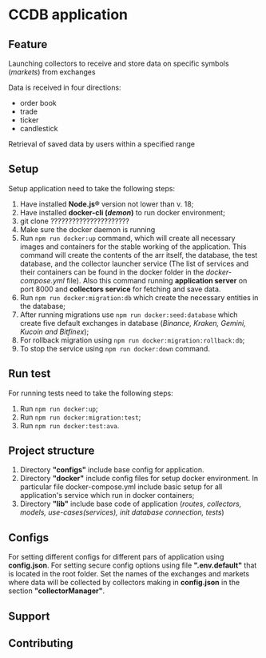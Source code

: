 # CCDB application

## Feature 
Launching collectors to receive and store data on specific symbols (_markets_) from exchanges

Data is received in four directions: 
- order book 
- trade
- ticker
- candlestick

Retrieval of saved data by users within a specified range

## Setup 

Setup application need to take the following steps:

1. Have installed **Node.js®** version not lower than v. 18;
2. Have installed **docker-cli (_demon_)** to run docker environment;
3. git clone  ??????????????????????
4. Make sure the docker daemon is running
5. Run ```npm run docker:up``` command, which will create all necessary images and containers for the stable working of the application.
This command will create the contents of the arr itself, the database, the test database, and the collector launcher service (The list of services and their containers can be found in the docker folder in the _docker-compose.yml_ file).
Also this command running **application server** on port 8000 and **collectors service** for fetching and save data.
6. Run ```npm run docker:migration:db``` which create the necessary entities in the database;
7. After running migrations use ```npm run docker:seed:database``` which create five default exchanges in database (_Binance, Kraken, Gemini, Kucoin and Bitfinex_);
8. For rollback migration using ```npm run docker:migration:rollback:db```; 
9. To stop the service using ```npm run docker:down``` command.

## Run test

For running tests need to take the following steps:

1. Run ```npm run docker:up```;
2. Run ```npm run docker:migration:test```;
3. Run ```npm run docker:test:ava```.

## Project structure

1. Directory **"configs"** include base config for application.
2. Directory **"docker"** include config files for setup docker environment. In particular file docker-compose.yml include basic setup for all application's service which run in docker containers;
3. Directory **"lib"** include base code of application (_routes, collectors, models, use-cases(services), init database connection, tests_)


## Configs 

For setting different configs for different pars of application using **config.json**. 
For setting secure config options using file **".env.default"** that is located in the root folder.
Set the names of the exchanges and markets where data will be collected by collectors making in **config.json** in the section **"collectorManager"**. 

## Support

## Contributing
